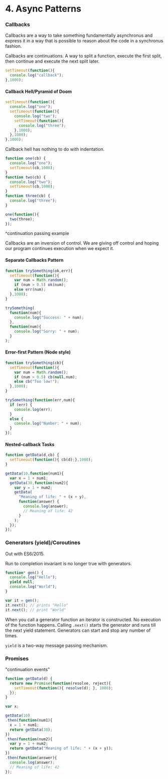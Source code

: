 # 4. Async Patterns

### Callbacks

Callbacks are a way to take something fundamentally asynchronus and express it in a way that is possible to reason about the code in a synchronus fashion.

Callbacks are continuations. A way to split a function, execute the first split, then continue and execute the next split later.

```js
setTimeout(function(){
  console.log("callback");
},1000);
```

#### Callback Hell/Pyramid of Doom

```js
setTimeout(function(){
  console.log("one");
  setTimeout(function(){
    console.log("two");
    setTimeout(function(){
      console.log("three");
    },1000);
  },1000);
},1000);
```

Callback hell has nothing to do with indentation. 

```js
function one(cb) {
  console.log("one");
  setTimeout(cb,1000);
}
function two(cb) {
  console.log("two");
  setTimeout(cb,1000);
}
function three(cb) {
  console.log("three");
}

one(function(){
  two(three);
});
```

^continuation passing example

Callbacks are an inversion of control. We are giving off control and hoping our program continues execution when we expect it.

#### Separate Callbacks Pattern

```js
function trySomething(ok,err){
  setTimeout(function(){
    var num = Math.random();
    if (num > 0.5) ok(num);
    else err(num);
  },1000);
}

trySomething(
  function(num){
    console.log("Success: " + num);
  },
  function(num){
    console.log("Sorry: " + num);
  }
);
```

#### Error-first Pattern (Node style)

```js
function trySomething(cb){
  setTimeout(function(){
    var num = Math.random();
    if (num > 0.5) cb(null,num);
    else cb("Too low!");
  },1000);
}

trySomething(function(err,num){
  if (err) {
    console.log(err);
  }
  else {
    console.log("Number: " + num);
  }
});
```

#### Nested-callback Tasks

```js
function getData(d,cb) {
  setTimeout(function(){ cb(d);},1000);
}

getData(10,function(num1){
  var x = 1 + num1;
  getData(30,function(num2){
    var y = 1 + num2;
    getData(
      "Meaning of life: " + (x + y),
      function(answer) {
        console.log(answer);
        // Meaning of life: 42
      }
    );
  });
});
```

### Generators (yield)/Coroutines

Out with ES6/2015.

Run to completion invariant is no longer true with generators.

```js
function* gen() {
  console.log("Hello");
  yield null;
  console.log("World");
}

var it = gen();
it.next(); // prints "Hello"
it.next(); // print "World"
```

When you call a generator function an iterator is constructed. No execution of the function happens. Calling `.next()` starts the generator and runs till the next yield statement. Generators can start and stop any number of times.

`yield` is a two-way message passing mechanism.

### Promises

"continuation events"

```js
function getData(d) {
  return new Promise(function(resolve, reject){
    setTimeout(function(){ resolve(d); }, 1000);
  });
}

var x;

getData(10)
.then(function(num1){
  x = 1 + num1;
  return getData(30);
})
.then(function(num2){
  var y = 1 + num2;
  return getData("Meaning of life: " + (x + y));
})
.then(function(answer){
  console.log(answer);
  // Meaning of life: 42
});
```
